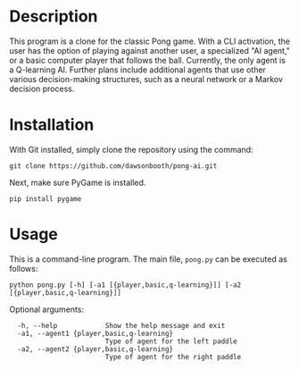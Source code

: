 # Description

This program is a clone for the classic Pong game. With a CLI activation, the user has the option of playing against another user, a specialized "AI agent," or a basic computer player that follows the ball. Currently, the only agent is a Q-learning AI. Further plans include additional agents that use other various decision-making structures, such as a neural network or a Markov decision process.

# Installation

With Git installed, simply clone the repository using the command:

```
git clone https://github.com/dawsonbooth/pong-ai.git
```

Next, make sure PyGame is installed.

```
pip install pygame
```

# Usage

This is a command-line program. The main file, `pong.py` can be executed as follows:

```
python pong.py [-h] [-a1 [{player,basic,q-learning}]] [-a2 [{player,basic,q-learning}]]
```

Optional arguments:

```
  -h, --help			Show the help message and exit
  -a1, --agent1 {player,basic,q-learning}
                    	Type of agent for the left paddle
  -a2, --agent2 {player,basic,q-learning}
                    	Type of agent for the right paddle
```
